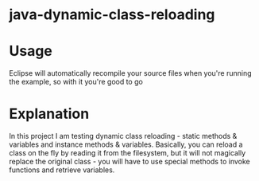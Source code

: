 # java-dynamic-class-reloading

# Usage

Eclipse will automatically recompile your source files when you're running the example, so with it you're good to go

# Explanation

In this project I am testing dynamic class reloading - static methods & variables and instance methods & variables.
Basically, you can reload a class on the fly by reading it from the filesystem, but it will not magically replace the original class - you will have to use special methods to invoke functions and retrieve variables.
